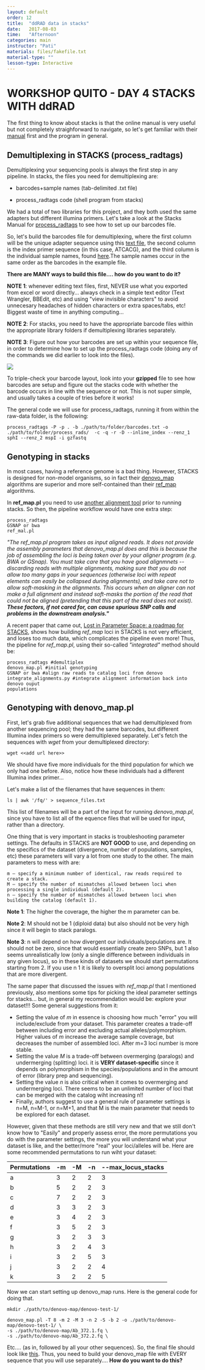 ```yaml
---
layout: default
order: 12
title:  "ddRAD data in stacks"
date:   2017-08-03
time:   "Afternoon"
categories: main
instructor: "Pati"
materials: files/fakefile.txt
material-type: ""
lesson-type: Interactive
---
```


WORKSHOP QUITO - DAY 4 
STACKS WITH ddRAD
===


The first thing to know about stacks is that the online manual is very useful but not completely straighforward to navigate, so let's get familiar with their [manual](http://catchenlab.life.illinois.edu/stacks/) first and the program in general. 


Demultiplexing in STACKS (process_radtags)
----

Demultiplexing your sequencing pools is always the first step in any pipeline. In stacks, the files you need for demultiplexing are: 

- barcodes+sample names (tab-delimited .txt file)

- process_radtags code (shell program from stacks)

We had a total of two libraries for this project, and they both used the same adapters but different illumina primers. Let's take a look at the Stacks Manual for [process_radtags](http://catchenlab.life.illinois.edu/stacks/comp/process_radtags.php) to see how to set up our barcodes file. 

So, let's build the barcodes file for demultiplexing, where the first column will be the unique adapter sequence using this [text file](https://github.com/rdtarvin/RADseq_Quito_2017/blob/master/files/STACKS/demultiplexing/Pool_1_barcodes.txt), the second column is the index primer sequence (in this case, ATCACG), and the third column is the individual sample names, found [here](https://github.com/rdtarvin/RADseq_Quito_2017/blob/master/files/STACKS/demultiplexing/Pool_1_sample_names.txt).The sample names occur in the same order as the barcodes in the example file.

**There are MANY ways to build this file.... how do you want to do it?**

**NOTE 1**: whenever editing text files, first, NEVER use what you exported from excel or word directly... always check in a simple text editor (Text Wrangler, BBEdit, etc) and using "view invisible characters" to avoid unnecesary headaches of hidden characters or extra spaces/tabs, etc! Biggest waste of time in anything computing... 

**NOTE 2**: For stacks, you need to have the appropriate barcode files within the appropriate library folders if demultiplexing libraries separately.

**NOTE 3**: Figure out how your barcodes are set up within your sequence file, in order to determine how to set up the process_radtags code (doing any of the commands we did earlier to look into the files).

![](https://github.com/rdtarvin/RADseq_Quito_2017/blob/master/images/ddRAD-read.png?raw=true)

To triple-check your barcode layout, look into your **gzipped** file to see how barcodes are setup and figure out the stacks code with whether the barcode occurs in line with the sequence or not. This is not super simple, and usually takes a couple of tries before it works! 



The general code we will use for process_radtags, running it from within the raw-data folder, is the following: 


	process_radtags -P -p . -b ./path/to/folder/barcodes.txt -o ./path/to/folder/process_rads/  -c -q -r -D --inline_index --renz_1 sphI --renz_2 mspI -i gzfastq 



Genotyping in stacks
----

In most cases, having a reference genome is a bad thing. However, STACKS is designed for non-model organisms, so in fact their [denovo_map](http://catchenlab.life.illinois.edu/stacks/comp/denovo_map.php) algorithms are superior and more self-contained than their [ref_map](http://catchenlab.life.illinois.edu/stacks/comp/ref_map.php) algorithms. 

In **ref_map.pl** you need to use [another alignment tool](https://github.com/lh3/bwa) prior to running stacks. So then, the pipeline workflow would have one extra step: 

	process_radtags
	GSNAP or bwa
	ref_mal.pl

*"The ref_map.pl program takes as input aligned reads. It does not provide the assembly parameters that denovo_map.pl does and this is because the job of assembling the loci is being taken over by your aligner program (e.g. BWA or GSnap). You must take care that you have good alignmnets -- discarding reads with multiple alignments, making sure that you do not allow too many gaps in your sequences (otherwise loci with repeat elements can easily be collapsed during alignments), and take care not to allow soft-masking in the alignments. This occurs when an aligner can not make a full alignment and instead soft-masks the portion of the read that could not be aligned (pretending that this part of the read does not exist). **These factors, if not cared for, can cause spurious SNP calls and problems in the downstream analysis."***

A recent paper that came out, [Lost in Parameter Space: a roadmap for STACKS](http://onlinelibrary.wiley.com/doi/10.1111/2041-210X.12775/full), shows how building *ref_map* loci in STACKS is not very efficient, and loses too much data, which complicates the pipeline even more! Thus, the pipeline for *ref_map.pl*, using their so-called *"integrated"* method should be: 

	process_radtags #demultiplex
	denovo_map.pl #initial genotyping
	GSNAP or bwa #align raw reads to catalog loci from denovo
	integrate_alignments.py #integrate alignment information back into denovo ouput
	populations


	

Genotyping with denovo_map.pl
---

First, let's grab five additional  sequences that we had demultiplexed from another sequencing pool; they had the same barcodes, but different Illumina index primers so were demultiplexed separately. Let's fetch the sequences with *wget* from your demultiplexed directory: 

	wget <<add url here>>

We should have five more individuals for the third population for which we only had one before. Also, notice how these individuals had a different Illumina index primer... 

Let's make a list of the filenames that have sequences in them:

	ls | awk '/fq/' > sequence_files.txt

This list of filenames will be a part of the input for running *denovo_map.pl*, since you have to list all of the equence files that will be used for input, rather than a directory. 

One thing that is very important in stacks is troubleshooting parameter settings. The defaults in STACKS are **NOT GOOD** to use, and depending on the specifics of the dataset (divergence, number of populations, samples, etc) these parameters will vary a lot from one study to the other. The main parameters to mess with are: 

	m — specify a minimum number of identical, raw reads required to create a stack.
	M — specify the number of mismatches allowed between loci when processing a single individual (default 2).
	n — specify the number of mismatches allowed between loci when building the catalog (default 1).

**Note 1**: The higher the coverage, the higher the m parameter can be. 

**Note 2**: M should not be 1 (diploid data) but also should not be very high since it will begin to stack paralogs. 

**Note 3**: n will depend on how divergent our individuals/populations are. It should not be zero, since that would essentially create zero SNPs, but 1 also seems unrealistically low (only a single difference between individuals in any given locus), so in these kinds of datasets we should start permutations starting from 2.  If you use n 1 it is likely to oversplit loci among populations that are more divergent. 

The same paper that discussed the issues with *ref_map.pl* that I mentioned previously, also mentions some tips for picking the ideal parameter settings for stacks... but, in general my recommendation would be: explore your dataset!!! Some general suggestions from it: 

- Setting the value of *m* in essence is choosing how much "error" you will include/exclude from your dataset. This parameter creates a trade-off between including error and excluding actual alleles/polymorphism. Higher values of *m* increase the average sample coverage, but decreases the number of assembled loci. After m=3 loci number is more stable.
- Setting the value *M* is a trade-off between overmerging (paralogs) and undermerging (splitting) loci.  it is **VERY dataset-specific** since it depends on polymorphism in the species/populations and in the amount of error (library prep and sequencing). 
- Setting the value *n* is also critical when it comes to overmerging and undermerging loci. There seems to be an unlimited number of loci that can be merged with the catalog wiht increasing n!! 
- Finally, authors suggest to use a general rule of parameter settings is n=M, n=M-1, or n=M+1, and that M is the main parameter that needs to be explored for each dataset. 



However, given that these methods are still very new and that we still don't know how to "Easily" and properly assess error, the more permutations you do with the parameter settings, the more you will understand what your dataset is like, and the better/more "real" your loci/alleles will be. Here are some recommended permutations to run wiht your dataset:

Permutations | -m | -M | -n | --max_locus_stacks 
------------ | ------------- | ------------ | ------------- | ------------ |
a | 3 | 2 | 2 | 3 | 
b | 5 | 2 | 2 | 3 |
c | 7 | 2 | 2 | 3 | 
d | 3 | 3 | 2 | 3 |
e | 3 | 4 | 2 | 3 |
f | 3 | 5 | 2 | 3 |
g | 3 | 2 | 3 | 3 |
h | 3 | 2 | 4 | 3 |
i | 3 | 2 | 5 | 3 |
j | 3 | 2 | 2 | 4 |
k | 3 | 2 | 2 | 5 |

Now we can start setting up denovo_map runs. Here is the general code for doing that. 

	mkdir ./path/to/denovo-map/denovo-test-1/

	denovo_map.pl -T 8 -m 2 -M 3 -n 2 -S -b 2 -o ./path/to/denovo-map/denovo-test-1/ \
	-s ./path/to/denovo-map/Ab_372.1.fq \
	-s ./path/to/denovo-map/Ab_372.2.fq \

Etc.... (as in, followed by all your other sequences). So, the final file should look like [this](). Thus, you need to build your denovo_map file with EVERY sequence that you will use separately.... **How do you want to do this?** 
